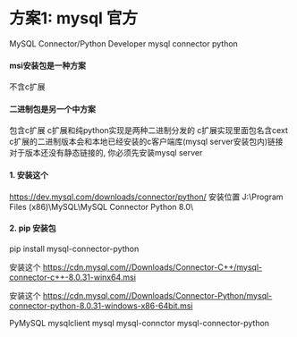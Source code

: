 
# 方案1: mysql 官方
MySQL Connector/Python Developer
mysql connector python 

#### msi安装包是一种方案
不含c扩展


#### 二进制包是另一个中方案
包含c扩展
c扩展和纯python实现是两种二进制分发的
c扩展实现里面包名含cext
c扩展的二进制版本会和本地已经安装的c客户端库(mysql server安装包内)链接
对于版本还没有静态链接的, 你必须先安装mysql server


#### 1. 安装这个
https://dev.mysql.com/downloads/connector/python/
安装位置 
J:\Program Files (x86)\MySQL\MySQL Connector Python 8.0\

#### 2. pip 安装包
pip install mysql-connector-python

安装这个
https://cdn.mysql.com//Downloads/Connector-C++/mysql-connector-c++-8.0.31-winx64.msi

安装这个
https://cdn.mysql.com//Downloads/Connector-Python/mysql-connector-python-8.0.31-windows-x86-64bit.msi

PyMySQL
mysqlclient
mysql
mysql-connctor
mysql-connector-python

